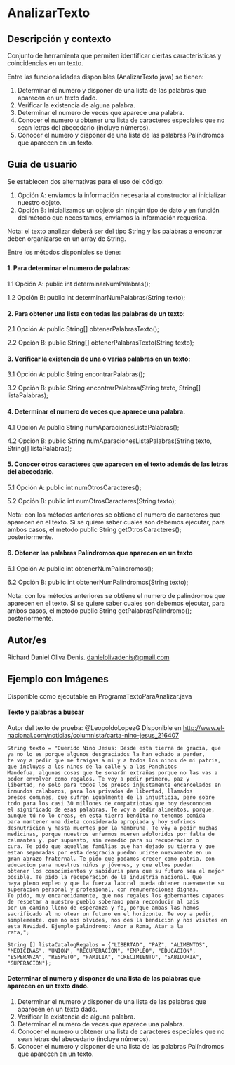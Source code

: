 # AnalizarTexto
## Descripción y contexto 
Conjunto de herramienta que permiten identificar ciertas características y coincidencias en un texto. 

Entre las funcionalidades disponibles (AnalizarTexto.java) se tienen:

1. Determinar el numero y disponer de una lista de las palabras que aparecen en un texto dado.
2. Verificar la existencia de alguna palabra.
3. Determinar el numero de veces que aparece una palabra.
4. Conocer el numero u obtener una lista de caracteres especiales que no sean letras del abecedario (incluye números).
5. Conocer el numero y disponer de una lista de las palabras Palíndromos que aparecen en un texto.

## Guía de usuario
Se establecen dos alternativas para el uso del código: 

1. Opción A: enviamos la información necesaria al constructor al inicializar nuestro objeto. 
2. Opción B: inicializamos un objeto sin ningún tipo de dato y en función del método que necesitamos, enviamos la información requerida.

Nota: el texto analizar deberá ser del tipo String y las palabras a encontrar deben organizarse en un array de String.

Entre los métodos disponibles se tiene:

#### 1. Para determinar el numero de palabras:

1.1 Opción A: public int determinarNumPalabras();

1.2 Opción B: public int determinarNumPalabras(String texto);

#### 2. Para obtener una lista con todas las palabras de un texto:

2.1 Opción A: public String[] obtenerPalabrasTexto();

2.2 Opción B: public String[] obtenerPalabrasTexto(String texto);

#### 3. Verificar la existencia de una o varias palabras en un texto:

3.1 Opción A: public String encontrarPalabras();

3.2 Opción B: public String encontrarPalabras(String texto, String[] listaPalabras);

#### 4. Determinar el numero de veces que aparece una palabra.

4.1 Opción A: public String numAparacionesListaPalabras();

4.2 Opción B: public String numAparacionesListaPalabras(String texto, String[] listaPalabras);

#### 5. Conocer otros caracteres que aparecen en el texto además de las letras del abecedario.

5.1 Opción A: public int numOtrosCaracteres();

5.2 Opción B: public int numOtrosCaracteres(String texto);

Nota: con los métodos anteriores se obtiene el numero de caracteres que aparecen en el texto. Si se quiere saber cuales son debemos ejecutar, para ambos casos, el metodo public String getOtrosCaracteres(); posteriormente.

#### 6. Obtener las palabras Palíndromos que aparecen en un texto

6.1 Opción A: public int obtenerNumPalindromos();

6.2 Opción B: public int obtenerNumPalindromos(String texto);

Nota: con los métodos anteriores se obtiene el numero de palíndromos que aparecen en el texto. Si se quiere saber cuales son debemos ejecutar, para ambos casos, el metodo public String getPalabrasPalindromo(); posteriormente.

## Autor/es
Richard Daniel Oliva Denis. danielolivadenis@gmail.com

## Ejemplo con Imágenes

Disponible como ejecutable en ProgramaTextoParaAnalizar.java

#### Texto y palabras a buscar
Autor del texto de prueba: @LeopoldoLopezG Disponible en http://www.el-nacional.com/noticias/columnista/carta-nino-jesus_216407 

    String texto = "Querido Nino Jesus: Desde esta tierra de gracia, que ya no lo es porque algunos desgraciados la han echado a perder, 
    te voy a pedir que me traigas a mi y a todos los ninos de mi patria, que incluyas a los ninos de la calle y a los Panchitos 
    Mandefua, algunas cosas que te sonarán extrañas porque no las vas a poder envolver como regalos. Te voy a pedir primero, paz y 
    libertad, no solo para todos los presos injustamente encarcelados en inmundos calabozos, para los privados de libertad, llamados 
    presos comunes, que sufren igualmente de la injusticia, pero sobre todo para los casi 30 millones de compatriotas que hoy desconocen 
    el significado de esas palabras. Te voy a pedir alimentos, porque, aunque tú no lo creas, en esta tierra bendita no tenemos comida 
    para mantener una dieta considerada apropiada y hoy sufrimos desnutricion y hasta muertes por la hambruna. Te voy a pedir muchas 
    medicinas, porque nuestros enfermos mueren adoloridos por falta de calmantes y, por supuesto, sin remedio para su recuperacion o 
    cura. Te pido que aquellas familias que han dejado su tierra y que estan separadas por esta desgracia puedan unirse nuevamente en un 
    gran abrazo fraternal. Te pido que podamos crecer como patria, con educacion para nuestros niños y jóvenes, y que ellos puedan 
    obtener los conocimientos y sabiduria para que su futuro sea el mejor posible. Te pido la recuperacion de la industria nacional. Que 
    haya pleno empleo y que la fuerza laboral pueda obtener nuevamente su superacion personal y profesional, con remuneraciones dignas. 
    Te pido, muy encarecidamente, que nos regales los gobernantes capaces de respetar a nuestro pueblo soberano para reconducir al país 
    por un camino lleno de esperanza y fe, porque ambas las hemos sacrificado al no otear un futuro en el horizonte. Te voy a pedir, 
    simplemente, que no nos olvides, nos des la bendicion y nos visites en esta Navidad. Ejemplo palindromo: Amor a Roma, Atar a la 
    rata,";

    String [] listaCatalogRegalos = {"LIBERTAD", "PAZ", "ALIMENTOS", "MEDICINAS", "UNION", "RECUPERACION", "EMPLEO", "EDUCACION", 
    "ESPERANZA", "RESPETO", "FAMILIA", "CRECIMIENTO", "SABIDURIA", "SUPERACION"};
	
#### Determinar el numero y disponer de una lista de las palabras que aparecen en un texto dado.



1. Determinar el numero y disponer de una lista de las palabras que aparecen en un texto dado.
2. Verificar la existencia de alguna palabra.
3. Determinar el numero de veces que aparece una palabra.
4. Conocer el numero u obtener una lista de caracteres especiales que no sean letras del abecedario (incluye números).
5. Conocer el numero y disponer de una lista de las palabras Palíndromos que aparecen en un texto.

